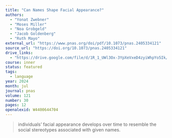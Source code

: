 ```yaml
---
title: "Can Names Shape Facial Appearance?"
authors:
  - "Yonat Zwebner"
  - "Moses Miller"
  - "Noa Grobgeld"
  - "Jacob Goldenberg"
  - "Ruth Mayo"
external_url: "https://www.pnas.org/doi/pdf/10.1073/pnas.2405334121"
source_url: "https://doi.org/10.1073/pnas.2405334121"
drive_links:
  - "https://drive.google.com/file/d/1R_1_UWl3Ox-3YpXeVxeD4zyiWhpYo5Ik/view?usp=drivesdk"
course: inner
status: featured
tags:
  - language
year: 2024
month: jul
journal: pnas
volume: 121
number: 30
pages: 12
openalexid: W4400644704
---
```


> individuals’ facial appearance develops over time to resemble the social stereotypes associated with given names.
